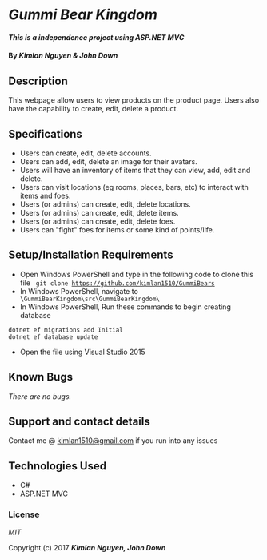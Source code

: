 # _Gummi Bear Kingdom_

#### _This is a independence project using ASP.NET MVC_

#### By _**Kimlan Nguyen & John Down**_

## Description

This webpage allow users to view products on the product page. Users also have the capability to create, edit, delete a product.


## Specifications

+ Users can create, edit, delete accounts.
+ Users can add, edit, delete an image for their avatars.
+ Users will have an inventory of items that they can view, add, edit and delete.
+ Users can visit locations (eg rooms, places, bars, etc) to interact with items and foes.
+ Users (or admins) can create, edit, delete locations.
+ Users (or admins) can create, edit, delete items.
+ Users (or admins) can create, edit, delete foes.
+ Users can "fight" foes for items or some kind of points/life.


## Setup/Installation Requirements

+ Open Windows PowerShell and type in the following code to clone this file <code> git clone https://github.com/kimlan1510/GummiBears</code>
+ In Windows PowerShell, navigate to <code> \GummiBearKingdom\src\GummiBearKingdom\ </code>
+ In Windows PowerShell, Run these commands to begin creating database
```
dotnet ef migrations add Initial
dotnet ef database update
```
+ Open the file using Visual Studio 2015

## Known Bugs

_There are no bugs._



## Support and contact details

Contact me @ kimlan1510@gmail.com if you run into any issues

## Technologies Used

+ C#
+ ASP.NET MVC



### License

*MIT*

Copyright (c) 2017 **_Kimlan Nguyen, John Down_**
